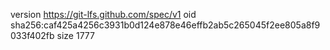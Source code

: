 version https://git-lfs.github.com/spec/v1
oid sha256:caf425a4256c3931b0d124e878e46effb2ab5c265045f2ee805a8f9033f402fb
size 1777
